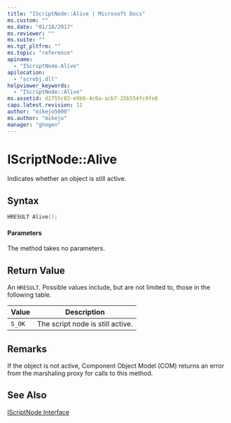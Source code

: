 ```yaml
---
title: "IScriptNode::Alive | Microsoft Docs"
ms.custom: ""
ms.date: "01/18/2017"
ms.reviewer: ""
ms.suite: ""
ms.tgt_pltfrm: ""
ms.topic: "reference"
apiname: 
  - "IScriptNode.Alive"
apilocation: 
  - "scrobj.dll"
helpviewer_keywords: 
  - "IScriptNode::Alive"
ms.assetid: d2755c83-e9b9-4c0a-acb7-25b554fc9fe8
caps.latest.revision: 11
author: "mikejo5000"
ms.author: "mikejo"
manager: "ghogen"
---
```

# IScriptNode::Alive
Indicates whether an object is still active.  
  
## Syntax  
  
```cpp
HRESULT Alive();  
```  
  
#### Parameters  
 The method takes no parameters.  
  
## Return Value  
 An `HRESULT`. Possible values include, but are not limited to, those in the following table.  
  
|Value|Description|  
|-----------|-----------------|  
|`S_OK`|The script node is still active.|  
  
## Remarks  
 If the object is not active, Component Object Model (COM) returns an error from the marshaling proxy for calls to this method.  
  
## See Also  
 [IScriptNode Interface](../../winscript/reference/iscriptnode-interface.md)